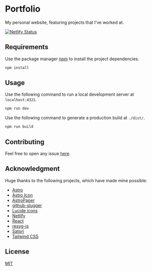 # Portfolio

My personal website, featuring projects that I've worked at.

[![Netlify Status](https://api.netlify.com/api/v1/badges/f5bd4038-68b5-4ffc-ba5e-d331dc060ee4/deploy-status)](https://app.netlify.com/sites/lorenzo-capalbo/deploys)

## Requirements

Use the package manager [npm](https://www.npmjs.com/package/npm) to install the project dependencies.

```bash
npm install
```

## Usage

Use the following command to run a local development server at `localhost:4321`.

```bash
npm run dev
```

Use the following command to generate a production build at `./dist/`.

```bash
npm run build
```

## Contributing

Feel free to open any issue [here](https://gitlab.com/KL-B0/portfolio/-/issues).

## Acknowledgment

Huge thanks to the following projects, which have made mine possible:

- [Astro](https://astro.build/)
- [Astro Icon](https://www.astroicon.dev/)
- [AstroPaper](https://astro-paper.pages.dev/)
- [github-slugger](https://github.com/Flet/github-slugger)
- [Lucide icons](https://lucide.dev/)
- [Netlify](https://www.netlify.com/)
- [React](https://react.dev/)
- [resvg-js](https://github.com/yisibl/resvg-js)
- [Satori](https://github.com/vercel/satori)
- [Tailwind CSS](https://tailwindcss.com/)

## License

[MIT](https://choosealicense.com/licenses/mit/)
